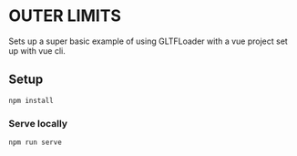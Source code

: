 # OUTER LIMITS

Sets up a super basic example of using GLTFLoader with a vue project set up with vue cli.

## Setup
```
npm install
```

### Serve locally
```
npm run serve
```
